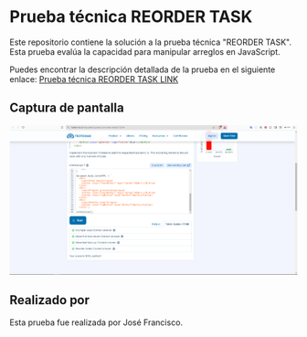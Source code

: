 # Prueba técnica REORDER TASK

Este repositorio contiene la solución a la prueba técnica "REORDER TASK". Esta prueba evalúa la capacidad para manipular arreglos en JavaScript.

Puedes encontrar la descripción detallada de la prueba en el siguiente enlace:
[Prueba técnica REORDER TASK LINK](https://www.testdome.com/questions/javascript/reorder-tasks/102244)

## Captura de pantalla

![Captura de pantalla](Capture.PNG)

## Realizado por

Esta prueba fue realizada por José Francisco.
